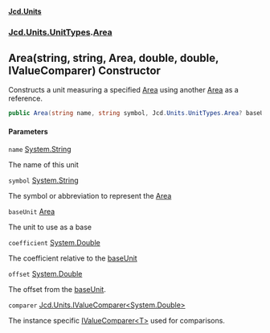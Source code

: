 #### [Jcd.Units](index 'index')

### [Jcd.Units.UnitTypes](Jcd.Units.UnitTypes 'Jcd.Units.UnitTypes').[Area](Area 'Jcd.Units.UnitTypes.Area')

## Area(string, string, Area, double, double, IValueComparer<double>) Constructor

Constructs a unit measuring a specified [Area](Area 'Jcd.Units.UnitTypes.Area') using another [Area](Area 'Jcd.Units.UnitTypes.Area') as a reference.

```csharp
public Area(string name, string symbol, Jcd.Units.UnitTypes.Area? baseUnit=null, double coefficient=1.0, double offset=0.0, Jcd.Units.IValueComparer<double>? comparer=null);
```

#### Parameters

<a name='Jcd.Units.UnitTypes.Area.Area(string,string,Jcd.Units.UnitTypes.Area,double,double,Jcd.Units.IValueComparer_double_).name'></a>

`name` [System.String](https://docs.microsoft.com/en-us/dotnet/api/System.String 'System.String')

The name of this unit

<a name='Jcd.Units.UnitTypes.Area.Area(string,string,Jcd.Units.UnitTypes.Area,double,double,Jcd.Units.IValueComparer_double_).symbol'></a>

`symbol` [System.String](https://docs.microsoft.com/en-us/dotnet/api/System.String 'System.String')

The symbol or abbreviation to represent the [Area](Area 'Jcd.Units.UnitTypes.Area')

<a name='Jcd.Units.UnitTypes.Area.Area(string,string,Jcd.Units.UnitTypes.Area,double,double,Jcd.Units.IValueComparer_double_).baseUnit'></a>

`baseUnit` [Area](Area 'Jcd.Units.UnitTypes.Area')

The unit to use as a base

<a name='Jcd.Units.UnitTypes.Area.Area(string,string,Jcd.Units.UnitTypes.Area,double,double,Jcd.Units.IValueComparer_double_).coefficient'></a>

`coefficient` [System.Double](https://docs.microsoft.com/en-us/dotnet/api/System.Double 'System.Double')

The coefficient relative to the [baseUnit](Area..ctor.iUSHmdJvFemz/PD/rv6oyw#Jcd.Units.UnitTypes.Area.Area(string,string,Jcd.Units.UnitTypes.Area,double,double,Jcd.Units.IValueComparer_double_).baseUnit 'Jcd.Units.UnitTypes.Area.Area(string, string, Jcd.Units.UnitTypes.Area, double, double, Jcd.Units.IValueComparer<double>).baseUnit')

<a name='Jcd.Units.UnitTypes.Area.Area(string,string,Jcd.Units.UnitTypes.Area,double,double,Jcd.Units.IValueComparer_double_).offset'></a>

`offset` [System.Double](https://docs.microsoft.com/en-us/dotnet/api/System.Double 'System.Double')

The offset from the [baseUnit](Area..ctor.iUSHmdJvFemz/PD/rv6oyw#Jcd.Units.UnitTypes.Area.Area(string,string,Jcd.Units.UnitTypes.Area,double,double,Jcd.Units.IValueComparer_double_).baseUnit 'Jcd.Units.UnitTypes.Area.Area(string, string, Jcd.Units.UnitTypes.Area, double, double, Jcd.Units.IValueComparer<double>).baseUnit').

<a name='Jcd.Units.UnitTypes.Area.Area(string,string,Jcd.Units.UnitTypes.Area,double,double,Jcd.Units.IValueComparer_double_).comparer'></a>

`comparer` [Jcd.Units.IValueComparer&lt;](IValueComparer_T_ 'Jcd.Units.IValueComparer<T>')[System.Double](https://docs.microsoft.com/en-us/dotnet/api/System.Double 'System.Double')[&gt;](IValueComparer_T_ 'Jcd.Units.IValueComparer<T>')

The instance specific [IValueComparer&lt;T&gt;](IValueComparer_T_ 'Jcd.Units.IValueComparer<T>') used for comparisons.